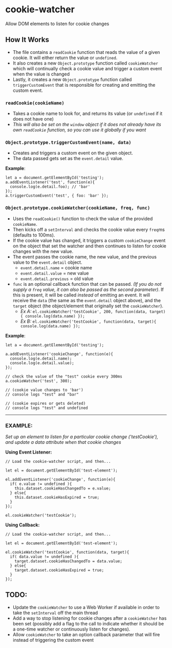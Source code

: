 # cookie-watcher
Allow DOM elements to listen for cookie changes

## How It Works
- The file contains a `readCookie` function that reads the value of a given cookie. It will either return the value or `undefined`.
- It also creates a new `Object.prototype` function called `cookieWatcher` which will continually check a cookie value and trigger a custom event when the value is changed
- Lastly, it creates a new `Object.prototype` function called `triggerCustomEvent` that is responsible for creating and emitting the custom event.


### `readCookie(cookieName)`
- Takes a cookie name to look for, and returns its value (or `undefined` if it does not have one)
- *This will also be set on the `window` object if it does not already have its own `readCookie` function, so you can use it globally if you want*

### `Object.prototype.triggerCustomEvent(name, data)`
- Creates and triggers a custom event on the given object.
- The data passed gets set as the `event.detail` value.

**Example**:
```
let a = document.getElementById('testing');
a.addEventListener('test', function(e){
  console.log(e.detail.foo); // 'bar'
});
a.triggerCustomEvent('test', { foo: 'bar' });
```

### `Object.prototype.cookieWatcher(cookieName, freq, func)`
- Uses the `readCookie()` function to check the value of the provided `cookieName`.
- Then kicks off a `setInterval` and checks the cookie value every `freq`ms (defaults to 100ms).
- If the cookie value has changed, it triggers a custom `cookieChange` event on the object that set the watcher and then continues to listen for cookie changes with the new value.
- The event passes the cookie name, the new value, and the previous value to the `event.detail` object.
  - `event.detail.name` = cookie name
  - `event.detail.value` = new value
  - `event.detail.previous` = old value
- `func` is an optional callback function that can be passed. *(If you do not supply a `freq` value, it can also be passed as the second parameter)*. If this is present, it will be called *instead* of emitting an event. It will receive the `data` (the same as the `event.detail` object above), and the `target` object (the object/element that originally set the `cookieWatcher`).
  - *Ex A:* `el.cookieWatcher('testCookie', 200, function(data, target){ console.log(data.name) });`
  - *Ex B:* `el.cookieWatcher('testCookie', function(data, target){ console.log(data.name) });`

**Example**:
```
let a = document.getElementById('testing');

a.addEventListener('cookieChange', function(e){
  console.log(e.detail.name);
  console.log(e.detail.value);
});

// check the value of the "test" cookie every 300ms
a.cookieWatcher('test', 300);

// (cookie value changes to 'bar')
// console logs "test" and "bar"

// (cookie expires or gets deleted)
// console logs "test" and undefined
```

---

### EXAMPLE:
*Set up an element to listen for a particular cookie change ('testCookie'), and update a data attribute when that cookie changes*

**Using Event Listener:**
```
// Load the cookie-watcher script, and then...

let el = document.getElementById('test-element');

el.addEventListener('cookieChange', function(e){
  if( e.value != undefined ){
    this.dataset.cookieHasChangedTo = e.value;
  } else{
    this.dataset.cookieHasExpired = true;
  }
});

el.cookieWatcher('testCookie');
```

**Using Callback:**
```
// Load the cookie-watcher script, and then...

let el = document.getElementById('test-element');

el.cookieWatcher('testCookie', function(data, target){
  if( data.value != undefined ){
    target.dataset.cookieHasChangedTo = data.value;
  } else{
    target.dataset.cookieHasExpired = true;
  }
});
```

## TODO:
- Update the `cookieWatcher` to use a Web Worker if available in order to take the `setInterval` off the main thread
- Add a way to stop listening for cookie changes after a `cookieWatcher` has been set (possibly add a flag to the call to indicate whether it should be a one-time watcher or continuously listen for changes).
- Allow `cookieWatcher` to take an option callback parameter that will fire instead of triggering the custom event

